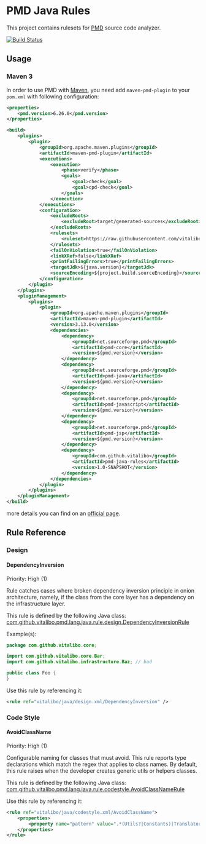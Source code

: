 # PMD Java Rules

This project contains rulesets for [PMD](https://pmd.github.io) source code analyzer.

[![Build Status](https://travis-ci.org/vitalibo/pmd-java-rules.svg?branch=master)](https://travis-ci.org/vitalibo/pmd-java-rules)

## Usage
### Maven 3

In order to use PMD with [Maven](https://maven.apache.org), you need add `maven-pmd-plugin` to your `pom.xml` with following configuration:

```xml
<properties>
    <pmd.version>6.26.0</pmd.version>
</properties>

<build>
    <plugins>
        <plugin>
            <groupId>org.apache.maven.plugins</groupId>
            <artifactId>maven-pmd-plugin</artifactId>
            <executions>
                <execution>
                    <phase>verify</phase>
                    <goals>
                        <goal>check</goal>
                        <goal>cpd-check</goal>
                    </goals>
                </execution>
            </executions>
            <configuration>
                <excludeRoots>
                    <excludeRoot>target/generated-sources</excludeRoot>
                </excludeRoots>
                <rulesets>
                    <ruleset>https://raw.githubusercontent.com/vitalibo/pmd-java-rules/master/ruleset.xml</ruleset>
                </rulesets>
                <failOnViolation>true</failOnViolation>
                <linkXRef>false</linkXRef>
                <printFailingErrors>true</printFailingErrors>
                <targetJdk>${java.version}</targetJdk>
                <sourceEncoding>${project.build.sourceEncoding}</sourceEncoding>
            </configuration>
        </plugin>
    </plugins>
    <pluginManagement>
        <plugins>
            <plugin>
                <groupId>org.apache.maven.plugins</groupId>
                <artifactId>maven-pmd-plugin</artifactId>
                <version>3.13.0</version>
                <dependencies>
                    <dependency>
                        <groupId>net.sourceforge.pmd</groupId>
                        <artifactId>pmd-core</artifactId>
                        <version>${pmd.version}</version>
                    </dependency>
                    <dependency>
                        <groupId>net.sourceforge.pmd</groupId>
                        <artifactId>pmd-java</artifactId>
                        <version>${pmd.version}</version>
                    </dependency>
                    <dependency>
                        <groupId>net.sourceforge.pmd</groupId>
                        <artifactId>pmd-javascript</artifactId>
                        <version>${pmd.version}</version>
                    </dependency>
                    <dependency>
                        <groupId>net.sourceforge.pmd</groupId>
                        <artifactId>pmd-jsp</artifactId>
                        <version>${pmd.version}</version>
                    </dependency>
                    <dependency>
                        <groupId>com.github.vitalibo</groupId>
                        <artifactId>pmd-java-rules</artifactId>
                        <version>1.0-SNAPSHOT</version>
                    </dependency>
                </dependencies>
            </plugin>
        </plugins>
    </pluginManagement>
</build>
```
more details you can find on an [official page](https://pmd.github.io/pmd-6.26.0/pmd_userdocs_tools_maven.html).

## Rule Reference
### Design
#### DependencyInversion

Priority: High (1)

Rule catches cases where broken dependency inversion principle in onion architecture, namely, 
if the class from the core layer has a dependency on the infrastructure layer.

This rule is defined by the following Java class: [com.github.vitalibo.pmd.lang.java.rule.design.DependencyInversionRule](src/main/java/com/github/vitalibo/pmd/lang/java/rule/design/DependencyInversionRule.java)

Example(s):

```java
package com.github.vitalibo.core;

import com.github.vitalibo.core.Bar;
import com.github.vitalibo.infrastructure.Baz; // bad

public class Foo {
}
```

Use this rule by referencing it:

```xml
<rule ref="vitalibo/java/design.xml/DependencyInversion" />
```

### Code Style
#### AvoidClassName

Priority: High (1)

Configurable naming for classes that must avoid.
This rule reports type declarations which match the regex that applies to class names.
By default, this rule raises when the developer creates generic utils or helpers classes.

This rule is defined by the following Java class: [com.github.vitalibo.pmd.lang.java.rule.codestyle.AvoidClassNameRule](src/main/java/com/github/vitalibo/pmd/lang/java/rule/codestyle/AvoidClassNameRule.java)

Use this rule by referencing it:

```xml
<rule ref="vitalibo/java/codestyle.xml/AvoidClassName">
    <properties>
        <property name="pattern" value=".*(Utils?|Constants)|Translators?"/>
    </properties>
</rule>
```
